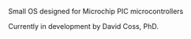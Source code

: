 Small OS designed for Microchip PIC microcontrollers 

Currently in development by David Coss, PhD.

